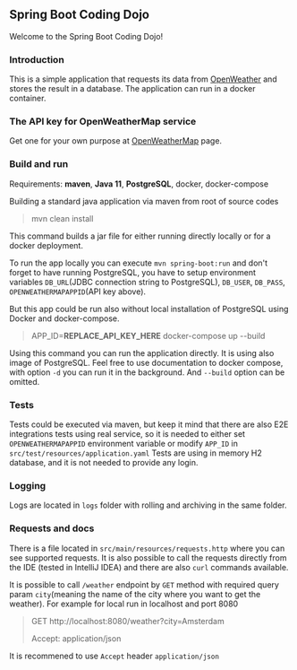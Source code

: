 Spring Boot Coding Dojo
---

Welcome to the Spring Boot Coding Dojo!

### Introduction

This is a simple application that requests its data from [OpenWeather](https://openweathermap.org/) and stores the
result in a database. The application can run in a docker container.

### The API key for OpenWeatherMap service

Get one for your own purpose at [OpenWeatherMap](https://openweathermap.org/appid) page.

### Build and run

Requirements: **maven**, **Java 11**, **PostgreSQL**, docker, docker-compose

Building a standard java application via maven from root of source codes
> mvn clean install

This command builds a jar file for either running directly locally or for a docker deployment.

To run the app locally you can execute `mvn spring-boot:run` and don't forget to have running PostgreSQL, you have to
setup environment variables
`DB_URL`(JDBC connection string to PostgreSQL), `DB_USER`, `DB_PASS`, `OPENWEATHERMAPAPPID`(API key above).

But this app could be run also without local installation of PostgreSQL using Docker and docker-compose.
> APP_ID=**REPLACE_API_KEY_HERE** docker-compose up --build

Using this command you can run the application directly. It is using also image of PostgreSQL. Feel free to use
documentation to docker compose, with option `-d` you can run it in the background. And `--build`
option can be omitted.

### Tests

Tests could be executed via maven, but keep it mind that there are also E2E integrations tests using real service, so it
is needed to either set `OPENWEATHERMAPAPPID` environment variable or modify `APP_ID`
in `src/test/resources/application.yaml`
Tests are using in memory H2 database, and it is not needed to provide any login.

### Logging

Logs are located in `logs` folder with rolling and archiving in the same folder.

### Requests and docs

There is a file located in `src/main/resources/requests.http` where you can see supported requests. It is also possible
to call the requests directly from the IDE (tested in IntelliJ IDEA) and there are also `curl` commands available.

It is possible to call `/weather` endpoint by `GET` method with required query param `city`(meaning the name of the city
where you want to get the weather). For example for local run in localhost and port 8080
> GET http://localhost:8080/weather?city=Amsterdam
>
>Accept: application/json

It is recommened to use `Accept` header `application/json`